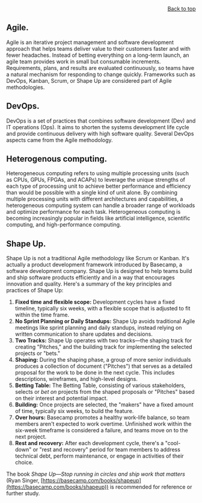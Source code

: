 <div id="readme" class="Box-body readme blob js-code-block-container">
<article class="markdown-body entry-content p-3 p-md-6" itemprop="text">
<p align="right">
<a href="https://github.com/oreol-ag/oreol-web#--advanced-computing-technologies">Back to top</a>
</p>

## Agile.
Agile is an iterative project management and software development approach that helps teams deliver value to their customers faster and with fewer headaches. Instead of betting everything on a long-term launch, an agile team provides work in small but consumable increments. Requirements, plans, and results are evaluated continuously, so teams have a natural mechanism for responding to change quickly. Frameworks such as DevOps, Kanban, Scrum, or Shape Up are considered part of Agile methodologies.

## DevOps.
DevOps is a set of practices that combines software development (Dev) and IT operations (Ops). It aims to shorten the systems development life cycle and provide continuous delivery with high software quality. Several DevOps aspects came from the Agile methodology.

## Heterogenous computing.
Heterogeneous computing refers to using multiple processing units (such as CPUs, GPUs, FPGAs, and ACAPs) to leverage the unique strengths of each type of processing unit to achieve better performance and efficiency than would be possible with a single kind of unit alone. By combining multiple processing units with different architectures and capabilities, a heterogeneous computing system can handle a broader range of workloads and optimize performance for each task. Heterogeneous computing is becoming increasingly popular in fields like artificial intelligence, scientific computing, and high-performance computing.

## Shape Up.
Shape Up is not a traditional Agile methodology like Scrum or Kanban. It's actually a product development framework introduced by Basecamp, a software development company. Shape Up is designed to help teams build and ship software products efficiently and in a way that encourages innovation and quality. Here's a summary of the key principles and practices of Shape Up:

1. **Fixed time and flexible scope:** Development cycles have a fixed timeline, typically six weeks, with a flexible scope that is adjusted to fit within the time frame.
2. **No Sprint Planning or Daily Standups:** Shape Up avoids traditional Agile meetings like sprint planning and daily standups, instead relying on written communication to share updates and decisions.
4. **Two Tracks:** Shape Up operates with two tracks—the shaping track for creating "Pitches," and the building track for implementing the selected projects or "bets."
5. **Shaping:** During the shaping phase, a group of more senior individuals produces a collection of document ("Pitches") that serves as a detailed proposal for the work to be done in the next cycle. This includes descriptions, wireframes, and high-level designs.
6. **Betting Table:** The Betting Table, consisting of various stakeholders, selects or *bet on* projects from the shaped proposals or "Pitches" based on their interest and potential impact.
7. **Building:** Once projects are selected, the "makers" have a fixed amount of time, typically six weeks, to build the feature.
8. **Over hours:** Basecamp promotes a healthy work-life balance, so team members aren't expected to work overtime. Unfinished work within the six-week timeframe is considered a failure, and teams move on to the next project.
9. **Rest and recovery:** After each development cycle, there's a "cool-down" or "rest and recovery" period for team members to address technical debt, perform maintenance, or engage in activities of their choice.

The book *Shape Up—Stop running in circles and ship work that matters* (Ryan Singer, [https://basecamp.com/books/shapeup](https://basecamp.com/books/shapeup)) is recommended for reference or further study.